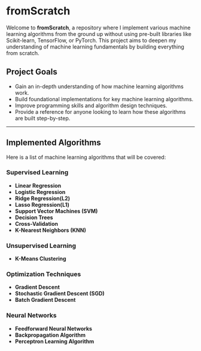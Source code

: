 # fromScratch

Welcome to **fromScratch**, a repository where I implement various machine learning algorithms from the ground up without using pre-built libraries like Scikit-learn, TensorFlow, or PyTorch. This project aims to deepen my understanding of machine learning fundamentals by building everything from scratch.

## Project Goals

- Gain an in-depth understanding of how machine learning algorithms work.
- Build foundational implementations for key machine learning algorithms.
- Improve programming skills and algorithm design techniques.
- Provide a reference for anyone looking to learn how these algorithms are built step-by-step.

---

## Implemented Algorithms

Here is a list of machine learning algorithms that will be covered:

### Supervised Learning
- **Linear Regression**
- **Logistic Regression**
- **Ridge Regression(L2)**
- **Lasso Regression(L1)**
- **Support Vector Machines (SVM)**
- **Decision Trees**
- **Cross-Validation**
- **K-Nearest Neighbors (KNN)**

### Unsupervised Learning
- **K-Means Clustering**

### Optimization Techniques
- **Gradient Descent**
- **Stochastic Gradient Descent (SGD)**
- **Batch Gradient Descent**

### Neural Networks
- **Feedforward Neural Networks**
- **Backpropagation Algorithm**
- **Perceptron Learning Algorithm**


